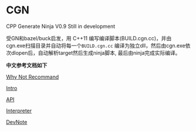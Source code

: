 # CGN
CPP Generate Ninja V0.9
Still in development

受GN和bazel/buck启发，用 C++11 编写编译脚本(BUILD.cgn.cc)，并由cgn.exe扫描目录并自动将每一个`BUILD.cgn.cc` 编译为独立dll，然后由cgn.exe依次dlopen后，自动解析target然后生成ninja脚本, 最后由ninja完成实际编译。  

**中文参考文档如下**

[Why Not Recommand](WHY_NOT_RECOMMAND.md) 

[Intro](@cgn.d/doc/zh-Hans/docusaurus-plugin-content-docs/current/intro.md)

[API](@cgn.d/doc/zh-Hans/docusaurus-plugin-content-docs/current/cgn-api.md)

[Interpreter](@cgn.d/doc/zh-Hans/docusaurus-plugin-content-docs/current/interpreter.md)

[DevNote](@cgn.d/doc/zh-Hans/docusaurus-plugin-content-docs/current/devnote.md)
